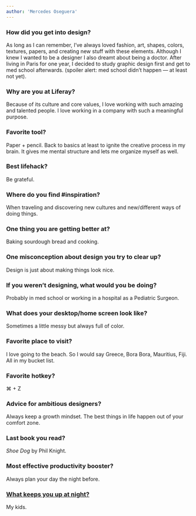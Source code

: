 ```yaml
---
author: 'Mercedes Oseguera'
---
```


### How did you get into design?

As long as I can remember, I’ve always loved fashion, art, shapes, colors, textures, papers, and creating new stuff with these elements. Although I knew I wanted to be a designer I also dreamt about being a doctor. After living in Paris for one year, I decided to study graphic design first and get to med school afterwards. (spoiler alert: med school didn’t happen — at least not yet).

### Why are you at Liferay?

Because of its culture and core values, I love working with such amazing and talented people. I love working in a company with such a meaningful purpose.

### Favorite tool?

Paper + pencil. Back to basics at least to ignite the creative process in my brain. It gives me mental structure and lets me organize myself as well.

### Best lifehack?

Be grateful.

### Where do you find #inspiration?

When traveling and discovering new cultures and new/different ways of doing things.

### One thing you are getting better at?

Baking sourdough bread and cooking.

### One misconception about design you try to clear up?

Design is just about making things look nice.

### If you weren’t designing, what would you be doing?

Probably in med school or working in a hospital as a Pediatric Surgeon.

### What does your desktop/home screen look like?

Sometimes a little messy but always full of color.

### Favorite place to visit?

I love going to the beach. So I would say Greece, Bora Bora, Mauritius, Fiji. All in my bucket list.

### Favorite hotkey?

⌘ + Z

### Advice for ambitious designers?

Always keep a growth mindset. The best things in life happen out of your comfort zone.

### Last book you read?

_Shoe Dog_ by Phil Knight.

### Most effective productivity booster?

Always plan your day the night before.

### [What keeps you up at night?](http://whatkeepsyouupatnight.io)

My kids.

